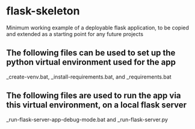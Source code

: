# flask-skeleton
 Minimum working example of a deployable flask application, to be copied and extended as a starting point for any future projects

## The following files can be used to set up the python virtual environment used for the app
 _create-venv.bat, _install-requirements.bat, and _requirements.bat

## The following files are used to run the app via this virtual environment, on a local flask server
 _run-flask-server-app-debug-mode.bat and _run-flask-server.py
